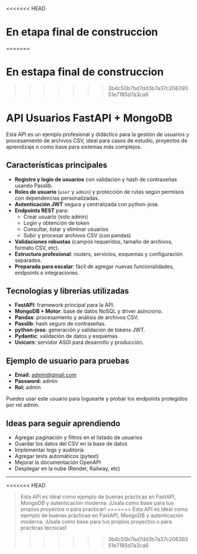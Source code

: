 <<<<<<< HEAD
# En etapa final de construccion
=======
# En estapa final  de construccion
>>>>>>> 3b4c50b7bd7dd3b7a37c20639351e7185d7a3ca6

# API Usuarios FastAPI + MongoDB

Esta API es un ejemplo profesional y didáctico para la gestión de usuarios y procesamiento de archivos CSV, ideal para casos de estudio, proyectos de aprendizaje o como base para sistemas más complejos.

## Características principales
- **Registro y login de usuarios** con validación y hash de contraseñas usando Passlib.
- **Roles de usuario** (`user` y `admin`) y protección de rutas según permisos con dependencias personalizadas.
- **Autenticación JWT** segura y centralizada con python-jose.
- **Endpoints REST** para:
  - Crear usuario (solo admin)
  - Login y obtención de token
  - Consultar, listar y eliminar usuarios
  - Subir y procesar archivos CSV (con pandas)
- **Validaciones robustas** (campos requeridos, tamaño de archivos, formato CSV, etc).
- **Estructura profesional**: routers, servicios, esquemas y configuración separados.
- **Preparada para escalar**: fácil de agregar nuevas funcionalidades, endpoints o integraciones.

## Tecnologías y librerías utilizadas
- **FastAPI**: framework principal para la API.
- **MongoDB + Motor**: base de datos NoSQL y driver asíncrono.
- **Pandas**: procesamiento y análisis de archivos CSV.
- **Passlib**: hash seguro de contraseñas.
- **python-jose**: generación y validación de tokens JWT.
- **Pydantic**: validación de datos y esquemas.
- **Uvicorn**: servidor ASGI para desarrollo y producción.

## Ejemplo de usuario para pruebas
- **Email:** admin@gmail.com
- **Password:** admin
- **Rol:** admin

Puedes usar este usuario para loguearte y probar los endpoints protegidos por rol admin.

## Ideas para seguir aprendiendo
- Agregar paginación y filtros en el listado de usuarios
- Guardar los datos del CSV en la base de datos
- Implementar logs y auditoría
- Agregar tests automáticos (pytest)
- Mejorar la documentación OpenAPI
- Desplegar en la nube (Render, Railway, etc)

---

<<<<<<< HEAD
> Esta API es ideal como ejemplo de buenas prácticas en FastAPI, MongoDB y autenticación moderna. ¡Usala como base para tus propios proyectos o para practicar!
=======
> Esta API es ideal como ejemplo de buenas prácticas en FastAPI, MongoDB y autenticación moderna. ¡Usala como base para tus propios proyectos o para practicas técnicas!
>>>>>>> 3b4c50b7bd7dd3b7a37c20639351e7185d7a3ca6
